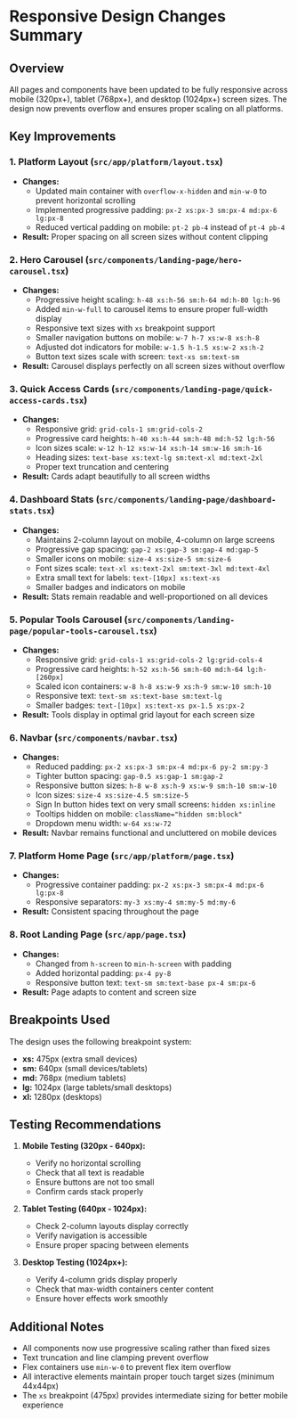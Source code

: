 # Responsive Design Changes Summary

## Overview

All pages and components have been updated to be fully responsive across mobile (320px+), tablet (768px+), and desktop (1024px+) screen sizes. The design now prevents overflow and ensures proper scaling on all platforms.

## Key Improvements

### 1. Platform Layout (`src/app/platform/layout.tsx`)

- **Changes:**
  - Updated main container with `overflow-x-hidden` and `min-w-0` to prevent horizontal scrolling
  - Implemented progressive padding: `px-2 xs:px-3 sm:px-4 md:px-6 lg:px-8`
  - Reduced vertical padding on mobile: `pt-2 pb-4` instead of `pt-4 pb-4`
- **Result:** Proper spacing on all screen sizes without content clipping

### 2. Hero Carousel (`src/components/landing-page/hero-carousel.tsx`)

- **Changes:**
  - Progressive height scaling: `h-48 xs:h-56 sm:h-64 md:h-80 lg:h-96`
  - Added `min-w-full` to carousel items to ensure proper full-width display
  - Responsive text sizes with `xs` breakpoint support
  - Smaller navigation buttons on mobile: `w-7 h-7 xs:w-8 xs:h-8`
  - Adjusted dot indicators for mobile: `w-1.5 h-1.5 xs:w-2 xs:h-2`
  - Button text sizes scale with screen: `text-xs sm:text-sm`
- **Result:** Carousel displays perfectly on all screen sizes without overflow

### 3. Quick Access Cards (`src/components/landing-page/quick-access-cards.tsx`)

- **Changes:**
  - Responsive grid: `grid-cols-1 sm:grid-cols-2`
  - Progressive card heights: `h-40 xs:h-44 sm:h-48 md:h-52 lg:h-56`
  - Icon sizes scale: `w-12 h-12 xs:w-14 xs:h-14 sm:w-16 sm:h-16`
  - Heading sizes: `text-base xs:text-lg sm:text-xl md:text-2xl`
  - Proper text truncation and centering
- **Result:** Cards adapt beautifully to all screen widths

### 4. Dashboard Stats (`src/components/landing-page/dashboard-stats.tsx`)

- **Changes:**
  - Maintains 2-column layout on mobile, 4-column on large screens
  - Progressive gap spacing: `gap-2 xs:gap-3 sm:gap-4 md:gap-5`
  - Smaller icons on mobile: `size-4 xs:size-5 sm:size-6`
  - Font sizes scale: `text-xl xs:text-2xl sm:text-3xl md:text-4xl`
  - Extra small text for labels: `text-[10px] xs:text-xs`
  - Smaller badges and indicators on mobile
- **Result:** Stats remain readable and well-proportioned on all devices

### 5. Popular Tools Carousel (`src/components/landing-page/popular-tools-carousel.tsx`)

- **Changes:**
  - Responsive grid: `grid-cols-1 xs:grid-cols-2 lg:grid-cols-4`
  - Progressive card heights: `h-52 xs:h-56 sm:h-60 md:h-64 lg:h-[260px]`
  - Scaled icon containers: `w-8 h-8 xs:w-9 xs:h-9 sm:w-10 sm:h-10`
  - Responsive text: `text-sm xs:text-base sm:text-lg`
  - Smaller badges: `text-[10px] xs:text-xs px-1.5 xs:px-2`
- **Result:** Tools display in optimal grid layout for each screen size

### 6. Navbar (`src/components/navbar.tsx`)

- **Changes:**
  - Reduced padding: `px-2 xs:px-3 sm:px-4 md:px-6 py-2 sm:py-3`
  - Tighter button spacing: `gap-0.5 xs:gap-1 sm:gap-2`
  - Responsive button sizes: `h-8 w-8 xs:h-9 xs:w-9 sm:h-10 sm:w-10`
  - Icon sizes: `size-4 xs:size-4.5 sm:size-5`
  - Sign In button hides text on very small screens: `hidden xs:inline`
  - Tooltips hidden on mobile: `className="hidden sm:block"`
  - Dropdown menu width: `w-64 xs:w-72`
- **Result:** Navbar remains functional and uncluttered on mobile devices

### 7. Platform Home Page (`src/app/platform/page.tsx`)

- **Changes:**
  - Progressive container padding: `px-2 xs:px-3 sm:px-4 md:px-6 lg:px-8`
  - Responsive separators: `my-3 xs:my-4 sm:my-5 md:my-6`
- **Result:** Consistent spacing throughout the page

### 8. Root Landing Page (`src/app/page.tsx`)

- **Changes:**
  - Changed from `h-screen` to `min-h-screen` with padding
  - Added horizontal padding: `px-4 py-8`
  - Responsive button text: `text-sm sm:text-base px-4 sm:px-6`
- **Result:** Page adapts to content and screen size

## Breakpoints Used

The design uses the following breakpoint system:

- **xs:** 475px (extra small devices)
- **sm:** 640px (small devices/tablets)
- **md:** 768px (medium tablets)
- **lg:** 1024px (large tablets/small desktops)
- **xl:** 1280px (desktops)

## Testing Recommendations

1. **Mobile Testing (320px - 640px):**

   - Verify no horizontal scrolling
   - Check that all text is readable
   - Ensure buttons are not too small
   - Confirm cards stack properly

2. **Tablet Testing (640px - 1024px):**

   - Check 2-column layouts display correctly
   - Verify navigation is accessible
   - Ensure proper spacing between elements

3. **Desktop Testing (1024px+):**
   - Verify 4-column grids display properly
   - Check that max-width containers center content
   - Ensure hover effects work smoothly

## Additional Notes

- All components now use progressive scaling rather than fixed sizes
- Text truncation and line clamping prevent overflow
- Flex containers use `min-w-0` to prevent flex item overflow
- All interactive elements maintain proper touch target sizes (minimum 44x44px)
- The `xs` breakpoint (475px) provides intermediate sizing for better mobile experience
